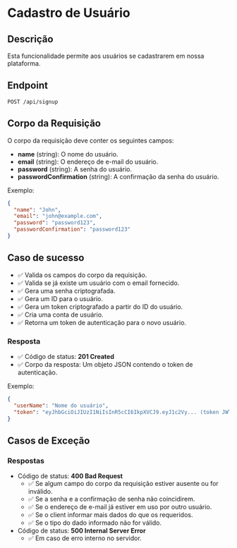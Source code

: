 # Cadastro de Usuário

## Descrição

Esta funcionalidade permite aos usuários se cadastrarem em nossa plataforma.

## Endpoint

`POST /api/signup`

## Corpo da Requisição

O corpo da requisição deve conter os seguintes campos:

- **name** (string): O nome do usuário.
- **email** (string): O endereço de e-mail do usuário.
- **password** (string): A senha do usuário.
- **passwordConfirmation** (string): A confirmação da senha do usuário.

Exemplo:

```json
{
  "name": "John",
  "email": "john@example.com",
  "password": "password123",
  "passwordConfirmation": "password123"
}
```

## Caso de sucesso

- ✅ Valida os campos do corpo da requisição.
- ✅ Valida se já existe um usuário com o email fornecido.
- ✅ Gera uma senha criptografada.
- ✅ Gera um ID para o usuário.
- ✅ Gera um token criptografado a partir do ID do usuário.
- ✅ Cria uma conta de usuário.
- ✅ Retorna um token de autenticação para o novo usuário.

### Resposta

- ✅ Código de status: **201 Created**
- ✅ Corpo da resposta: Um objeto JSON contendo o token de autenticação.

Exemplo:

```json
{
  "userName": "Nome do usuário",
  "token": "eyJhbGciOiJIUzI1NiIsInR5cCI6IkpXVCJ9.eyJ1c2Vy... (token JWT)"
}
```

## Casos de Exceção

### Respostas

- Código de status: **400 Bad Request**
  - ✅ Se algum campo do corpo da requisição estiver ausente ou for inválido.
  - ✅ Se a senha e a confirmação de senha não coincidirem.
  - ✅ Se o endereço de e-mail já estiver em uso por outro usuário.
  - ✅ Se o client informar mais dados do que os requeridos.
  - ✅ Se o tipo do dado informado não for válido.
- Código de status: **500 Internal Server Error**
  - ✅ Em caso de erro interno no servidor.
